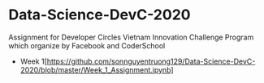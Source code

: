 # Data-Science-DevC-2020
Assignment for Developer Circles Vietnam Innovation Challenge Program which organize by Facebook and CoderSchool
- Week 1[https://github.com/sonnguyentruong129/Data-Science-DevC-2020/blob/master/Week_1_Assignment.ipynb]
